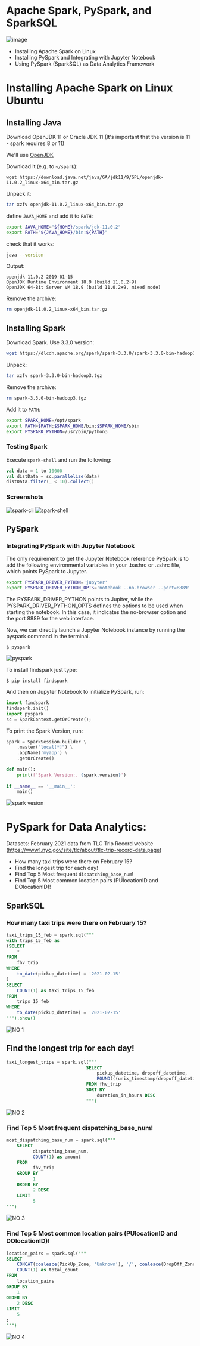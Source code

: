 # Apache Spark, PySpark, and SparkSQL

![image](https://user-images.githubusercontent.com/85284506/207533871-48de7265-8150-4dd8-9699-4f33b097ddfd.png)

+ Installing Apache Spark on Linux
+ Installing PySpark and Integrating with Jupyter Notebook
+ Using PySpark (SparkSQL) as Data Analytics Framework

# Installing Apache Spark on Linux Ubuntu

## Installing Java

Download OpenJDK 11 or Oracle JDK 11 (It's important that the version is 11 - spark requires 8 or 11)

We'll use [OpenJDK](https://jdk.java.net/archive/)

Download it (e.g. to `~/spark`):

```
wget https://download.java.net/java/GA/jdk11/9/GPL/openjdk-11.0.2_linux-x64_bin.tar.gz
```

Unpack it:

```bash
tar xzfv openjdk-11.0.2_linux-x64_bin.tar.gz
```

define `JAVA_HOME` and add it to `PATH`:

```bash
export JAVA_HOME="${HOME}/spark/jdk-11.0.2"
export PATH="${JAVA_HOME}/bin:${PATH}"
```

check that it works:

```bash
java --version
```

Output:

```
openjdk 11.0.2 2019-01-15
OpenJDK Runtime Environment 18.9 (build 11.0.2+9)
OpenJDK 64-Bit Server VM 18.9 (build 11.0.2+9, mixed mode)
```

Remove the archive:

```bash
rm openjdk-11.0.2_linux-x64_bin.tar.gz
```

## Installing Spark

Download Spark. Use 3.3.0 version:

```bash
wget https://dlcdn.apache.org/spark/spark-3.3.0/spark-3.3.0-bin-hadoop3.tgz
```

Unpack:

```bash
tar xzfv spark-3.3.0-bin-hadoop3.tgz
```

Remove the archive:

```bash
rm spark-3.3.0-bin-hadoop3.tgz
```

Add it to `PATH`:

```bash
export SPARK_HOME=/opt/spark
export PATH=$PATH:$SPARK_HOME/bin:$SPARK_HOME/sbin
export PYSPARK_PYTHON=/usr/bin/python3
```

### Testing Spark

Execute `spark-shell` and run the following:

```scala
val data = 1 to 10000
val distData = sc.parallelize(data)
distData.filter(_ < 10).collect()
```
### Screenshots
![spark-cli](https://user-images.githubusercontent.com/85284506/206483164-2cf65aa1-9b2e-47f5-a19c-a016188fbae7.jpg)
![spark-shell](https://user-images.githubusercontent.com/85284506/206483175-2463c1f0-3e52-476a-a0cf-06761663af8f.jpg)
## PySpark

### Integrating PySpark with Jupyter Notebook
The only requirement to get the Jupyter Notebook reference PySpark is to add the following environmental variables in your .bashrc or .zshrc file, which points PySpark to Jupyter.

```bash
export PYSPARK_DRIVER_PYTHON='jupyter'
export PYSPARK_DRIVER_PYTHON_OPTS='notebook --no-browser --port=8889'
```
The PYSPARK_DRIVER_PYTHON points to Jupiter, while the PYSPARK_DRIVER_PYTHON_OPTS defines the options to be used when starting the notebook. In this case, it indicates the no-browser option and the port 8889 for the web interface.

Now, we can directly launch a Jupyter Notebook instance by running the pyspark command in the terminal.

`$ pyspark`

![pyspark](https://user-images.githubusercontent.com/85284506/206484629-57b13b6e-84e8-4d46-a6cf-e26d8c93c061.jpg)

To install findspark just type:

`$ pip install findspark`

And then on Jupyter Notebook to initialize PySpark, run:

```python
import findspark
findspark.init()
import pyspark
sc = SparkContext.getOrCreate();
```

To print the Spark Version, run:

```python
spark = SparkSession.builder \
    .master("local[*]") \
    .appName('myapp') \
    .getOrCreate()
    
def main():
    print(f'Spark Version:, {spark.version}')
    
if __name__ == '__main__':
    main()
```
![spark vesion](https://user-images.githubusercontent.com/85284506/206486380-c078386a-97da-474f-a670-423b35136e54.jpg)

# PySpark for Data Analytics:
Datasets:
February 2021 data from TLC Trip Record website (https://www1.nyc.gov/site/tlc/about/tlc-trip-record-data.page)

+ How many taxi trips were there on February 15?
+ Find the longest trip for each day!
+ Find Top 5 Most frequent `dispatching_base_num`!
+ Find Top 5 Most common location pairs (PUlocationID and DOlocationID)!


## SparkSQL

### How many taxi trips were there on February 15?
```sql
taxi_trips_15_feb = spark.sql("""
with trips_15_feb as 
(SELECT
    *
FROM 
    fhv_trip
WHERE
    to_date(pickup_datetime) = '2021-02-15'
)
SELECT
    COUNT(1) as taxi_trips_15_feb
FROM 
    trips_15_feb
WHERE
    to_date(pickup_datetime) = '2021-02-15'
""").show()
```
![NO 1](https://user-images.githubusercontent.com/85284506/206878865-e07c8c15-b843-4ca3-bb2e-b5a48ee77e0c.jpg)

## Find the longest trip for each day!
```sql
taxi_longest_trips = spark.sql("""
                              SELECT
                                  pickup_datetime, dropoff_datetime,
                                  ROUND(((unix_timestamp(dropoff_datetime) - unix_timestamp(pickup_datetime))/3600),2) AS duration_in_hours
                              FROM fhv_trip
                              SORT BY
                                  duration_in_hours DESC
                              """)
```
![NO 2](https://user-images.githubusercontent.com/85284506/206878904-3b901d9c-fb7c-4df8-8d85-a568606492d5.jpg)

### Find Top 5 Most frequent dispatching_base_num!

```sql
most_dispatching_base_num = spark.sql("""
    SELECT 
          dispatching_base_num,
          COUNT(1) as amount
    FROM 
          fhv_trip
    GROUP BY
          1
    ORDER BY
          2 DESC
    LIMIT 
          5
""")
```

![NO 3](https://user-images.githubusercontent.com/85284506/206878925-8584461a-c1ad-4c4c-9f2f-3553058c8d03.jpg)

### Find Top 5 Most common location pairs (PUlocationID and DOlocationID)!
```sql
location_pairs = spark.sql("""
SELECT
    CONCAT(coalesce(PickUp_Zone, 'Unknown'), '/', coalesce(DropOff_Zone, 'Unknown')) AS zone_pair,
    COUNT(1) as total_count
FROM
    location_pairs
GROUP BY
    1
ORDER BY
    2 DESC
LIMIT
    5
;
""")
```
![NO 4](https://user-images.githubusercontent.com/85284506/206878973-b74181a2-50cc-48e3-aa36-b154de7c6ee2.jpg)

